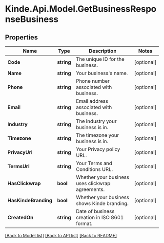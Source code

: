 # Kinde.Api.Model.GetBusinessResponseBusiness

## Properties

Name | Type | Description | Notes
------------ | ------------- | ------------- | -------------
**Code** | **string** | The unique ID for the business. | [optional] 
**Name** | **string** | Your business&#39;s name. | [optional] 
**Phone** | **string** | Phone number associated with business. | [optional] 
**Email** | **string** | Email address associated with business. | [optional] 
**Industry** | **string** | The industry your business is in. | [optional] 
**Timezone** | **string** | The timezone your business is in. | [optional] 
**PrivacyUrl** | **string** | Your Privacy policy URL. | [optional] 
**TermsUrl** | **string** | Your Terms and Conditions URL. | [optional] 
**HasClickwrap** | **bool** | Whether your business uses clickwrap agreements. | [optional] 
**HasKindeBranding** | **bool** | Whether your business shows Kinde branding. | [optional] 
**CreatedOn** | **string** | Date of business creation in ISO 8601 format. | [optional] 

[[Back to Model list]](../README.md#documentation-for-models) [[Back to API list]](../README.md#documentation-for-api-endpoints) [[Back to README]](../README.md)

